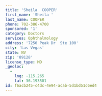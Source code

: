 ```yaml
---
title: 'Sheila  COOPER'
first_name: 'Sheila '
last_name: COOPER
phone: 702-386-4700
sponsored: '1'
category: Doctors
services: Ophthalmology
address: '7250 Peak Dr  Ste 100'
city: 'Las Vegas'
state: NV
zip: '89128'
license_type: MD
_geoloc:
  -
    lng: -115.265
    lat: 36.193501
id: f6acb245-c4dc-4e94-acab-5d1bd51c6ed4
---
```

